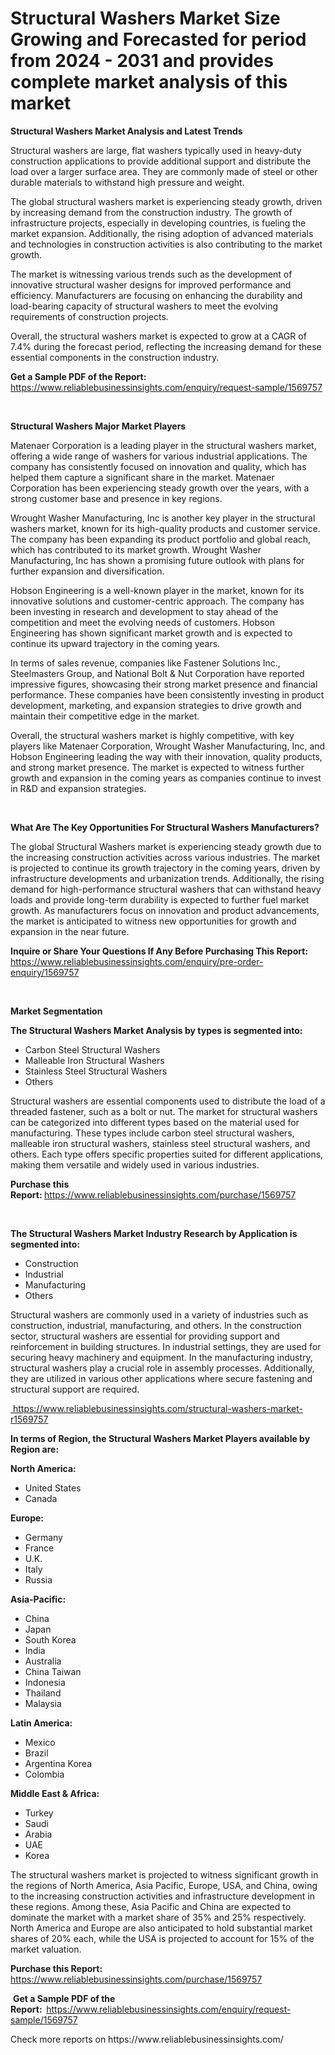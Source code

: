 <p><h1>Structural Washers Market Size Growing and Forecasted for period from 2024 - 2031 and provides complete market analysis of this market</h1></p><p><strong>Structural Washers Market Analysis and Latest Trends</strong></p>
<p><p>Structural washers are large, flat washers typically used in heavy-duty construction applications to provide additional support and distribute the load over a larger surface area. They are commonly made of steel or other durable materials to withstand high pressure and weight.</p><p>The global structural washers market is experiencing steady growth, driven by increasing demand from the construction industry. The growth of infrastructure projects, especially in developing countries, is fueling the market expansion. Additionally, the rising adoption of advanced materials and technologies in construction activities is also contributing to the market growth.</p><p>The market is witnessing various trends such as the development of innovative structural washer designs for improved performance and efficiency. Manufacturers are focusing on enhancing the durability and load-bearing capacity of structural washers to meet the evolving requirements of construction projects.</p><p>Overall, the structural washers market is expected to grow at a CAGR of 7.4% during the forecast period, reflecting the increasing demand for these essential components in the construction industry.</p></p>
<p><strong>Get a Sample PDF of the Report:&nbsp;</strong> <a href="https://www.reliablebusinessinsights.com/enquiry/request-sample/1569757">https://www.reliablebusinessinsights.com/enquiry/request-sample/1569757</a></p>
<p>&nbsp;</p>
<p><strong>Structural Washers Major Market Players</strong></p>
<p><p>Matenaer Corporation is a leading player in the structural washers market, offering a wide range of washers for various industrial applications. The company has consistently focused on innovation and quality, which has helped them capture a significant share in the market. Matenaer Corporation has been experiencing steady growth over the years, with a strong customer base and presence in key regions.</p><p>Wrought Washer Manufacturing, Inc is another key player in the structural washers market, known for its high-quality products and customer service. The company has been expanding its product portfolio and global reach, which has contributed to its market growth. Wrought Washer Manufacturing, Inc has shown a promising future outlook with plans for further expansion and diversification.</p><p>Hobson Engineering is a well-known player in the market, known for its innovative solutions and customer-centric approach. The company has been investing in research and development to stay ahead of the competition and meet the evolving needs of customers. Hobson Engineering has shown significant market growth and is expected to continue its upward trajectory in the coming years.</p><p>In terms of sales revenue, companies like Fastener Solutions Inc., Steelmasters Group, and National Bolt & Nut Corporation have reported impressive figures, showcasing their strong market presence and financial performance. These companies have been consistently investing in product development, marketing, and expansion strategies to drive growth and maintain their competitive edge in the market.</p><p>Overall, the structural washers market is highly competitive, with key players like Matenaer Corporation, Wrought Washer Manufacturing, Inc, and Hobson Engineering leading the way with their innovation, quality products, and strong market presence. The market is expected to witness further growth and expansion in the coming years as companies continue to invest in R&D and expansion strategies.</p></p>
<p>&nbsp;</p>
<p><strong>What Are The Key Opportunities For Structural Washers Manufacturers?</strong></p>
<p><p>The global Structural Washers market is experiencing steady growth due to the increasing construction activities across various industries. The market is projected to continue its growth trajectory in the coming years, driven by infrastructure developments and urbanization trends. Additionally, the rising demand for high-performance structural washers that can withstand heavy loads and provide long-term durability is expected to further fuel market growth. As manufacturers focus on innovation and product advancements, the market is anticipated to witness new opportunities for growth and expansion in the near future.</p></p>
<p><strong>Inquire or Share Your Questions If Any Before Purchasing This Report:</strong> <a href="https://www.reliablebusinessinsights.com/enquiry/pre-order-enquiry/1569757">https://www.reliablebusinessinsights.com/enquiry/pre-order-enquiry/1569757</a></p>
<p>&nbsp;</p>
<p><strong>Market Segmentation</strong></p>
<p><strong>The Structural Washers Market Analysis by types is segmented into:</strong></p>
<p><ul><li>Carbon Steel Structural Washers</li><li>Malleable Iron Structural Washers</li><li>Stainless Steel Structural Washers</li><li>Others</li></ul></p>
<p><p>Structural washers are essential components used to distribute the load of a threaded fastener, such as a bolt or nut. The market for structural washers can be categorized into different types based on the material used for manufacturing. These types include carbon steel structural washers, malleable iron structural washers, stainless steel structural washers, and others. Each type offers specific properties suited for different applications, making them versatile and widely used in various industries.</p></p>
<p><strong>Purchase this Report:&nbsp;</strong><a href="https://www.reliablebusinessinsights.com/purchase/1569757">https://www.reliablebusinessinsights.com/purchase/1569757</a></p>
<p>&nbsp;</p>
<p><strong>The Structural Washers Market Industry Research by Application is segmented into:</strong></p>
<p><ul><li>Construction</li><li>Industrial</li><li>Manufacturing</li><li>Others</li></ul></p>
<p><p>Structural washers are commonly used in a variety of industries such as construction, industrial, manufacturing, and others. In the construction sector, structural washers are essential for providing support and reinforcement in building structures. In industrial settings, they are used for securing heavy machinery and equipment. In the manufacturing industry, structural washers play a crucial role in assembly processes. Additionally, they are utilized in various other applications where secure fastening and structural support are required.</p></p>
<p><a href="https://www.reliablebusinessinsights.com/structural-washers-market-r1569757">&nbsp;https://www.reliablebusinessinsights.com/structural-washers-market-r1569757</a></p>
<p><strong>In terms of Region, the Structural Washers Market Players available by Region are:</strong></p>
<p>
    <p> <strong> North America: </strong>
        <ul>
            <li>United States</li>
            <li>Canada</li>
        </ul>
        </p> 
    <p> <strong> Europe: </strong>
        <ul>
            <li>Germany</li>
            <li>France</li>
            <li>U.K.</li>
            <li>Italy</li>
            <li>Russia</li>
        </ul>
        </p> 
    <p> <strong> Asia-Pacific: </strong>
        <ul>
            <li>China</li>
            <li>Japan</li>
            <li>South Korea</li>
            <li>India</li>
            <li>Australia</li>
            <li>China Taiwan</li>
            <li>Indonesia</li>
            <li>Thailand</li>
            <li>Malaysia</li>
        </ul>
        </p> 
    <p> <strong> Latin America: </strong>
        <ul>
            <li>Mexico</li>
            <li>Brazil</li>
            <li>Argentina Korea</li>
            <li>Colombia</li>
        </ul>
        </p> 
    <p> <strong> Middle East & Africa: </strong>
        <ul>
            <li>Turkey</li>
            <li>Saudi</li>
            <li>Arabia</li>
            <li>UAE</li>
            <li>Korea</li>
        </ul>
    </p>
    </p>
<p><p>The structural washers market is projected to witness significant growth in the regions of North America, Asia Pacific, Europe, USA, and China, owing to the increasing construction activities and infrastructure development in these regions. Among these, Asia Pacific and China are expected to dominate the market with a market share of 35% and 25% respectively. North America and Europe are also anticipated to hold substantial market shares of 20% each, while the USA is projected to account for 15% of the market valuation.</p></p>
<p><strong>Purchase this Report: </strong><a href="https://www.reliablebusinessinsights.com/purchase/1569757">https://www.reliablebusinessinsights.com/purchase/1569757</a></p>
<p>&nbsp;<strong>Get a Sample PDF of the Report:&nbsp;&nbsp;</strong><a href="https://www.reliablebusinessinsights.com/enquiry/request-sample/1569757">https://www.reliablebusinessinsights.com/enquiry/request-sample/1569757</a></p>
<p><strong></strong></p>
<p>Check more reports on https://www.reliablebusinessinsights.com/</p>